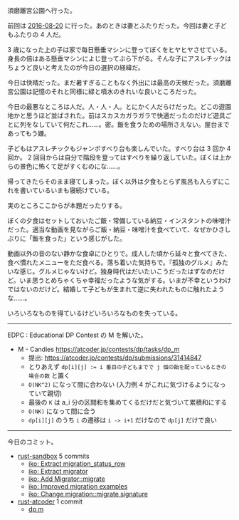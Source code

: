 須磨離宮公園へ行った。

前回は [2016-08-20] に行った。あのときは妻とふたりだった。今回は妻と子どもふたりの 4 人だ。

3 歳になった上の子は家で毎日懸垂マシンに登ってぼくをヒヤヒヤさせている。身長の倍はある懸垂マシンによじ登ってぶら下がる。そんな子にアスレチックはちょうど良いと考えたのが今日の選択の経緯だ。

今日は快晴だった。まだ暑すぎることもなく外出には最高の天候だった。須磨離宮公園は記憶のそれと同様に緑と噴水のきれいな良いところだった。

今日の最悪なところは人だ。人・人・人。とにかく人だらけだった。どこの遊園地かと思うほど並ばされた。前はスカスカガラガラで快適だったのだけど遊具ごとに列をなしていて何だこれ……。密。飯を食うための場所さえない。屋台まであってもう嫌。

子どもはアスレチックもジャンボすべり台も楽しんでいた。すべり台は 3 回か 4 回か。 2 回目からは自分で階段を登ってはすべりを繰り返していた。ぼくは上からの景色に怖くて足がすくむのにな……。

帰ってきたらそのまま寝てしまった。ぼく以外は夕食もとらず風呂も入らずにこれを書いているいまも寝続けている。

実のところここからが本題だったりする。

ぼくの夕食はセットしておいたご飯・常備している納豆・インスタントの味噌汁だった。適当な動画を見ながらご飯・納豆・味噌汁を食べていて、なぜかひさしぶりに「飯を食った」という感じがした。

動画以外の音のない静かな食卓にひとりで。成人した頃から延々と食べてきた、食べ慣れたメニューをただ食べる。落ち着いた気持ちで。『孤独のグルメ』みたいな感じ。グルメじゃないけど。独身時代はだいたいこうだったはずなのだけど。いま思うとめちゃくちゃ幸福だったような気がする。いまが不幸というわけではないのだけど。結婚して子どもが生まれて逆に失われたものに触れたような……。

いろいろなものを得ているけどいろいろなものを失っている。

---

EDPC : Educational DP Contest の M を解いた。

- M - Candies
  <https://atcoder.jp/contests/dp/tasks/dp_m>
  - 提出: <https://atcoder.jp/contests/dp/submissions/31414847>
  - とりあえず `dp[i][j] := i 番目の子どもまでで j 個の飴を配っているときの場合の数` と置く
  - `O(NK^2)` になって間に合わない (入力例 4 がこれに気づけるようになっていて親切)
  - 最後の `K` は a_i 分の区間和を集めてくるだけだと気づいて累積和にする
  - `O(NK)` になって間に合う
  - `dp[i][j]` のうち `i` の遷移は `i -> i+1` だけなので `dp[j]` だけで良い

---

今日のコミット。

- [rust-sandbox](https://github.com/bouzuya/rust-sandbox) 5 commits
  - [iko: Extract migration_status_row](https://github.com/bouzuya/rust-sandbox/commit/e53f82b4fea0cfff15c088c4ea51762ddf01f1b8)
  - [iko: Extract migrator](https://github.com/bouzuya/rust-sandbox/commit/ac90b1417fc19423e122f35305ced162301f5008)
  - [iko: Add Migrator::migrate](https://github.com/bouzuya/rust-sandbox/commit/27dbb3f0803f1756ad43629f67718d308463a565)
  - [iko: Improved migration examples](https://github.com/bouzuya/rust-sandbox/commit/909b67ef284623f040684ec11ff843bb2a92c2bf)
  - [iko: Change migration::migrate signature](https://github.com/bouzuya/rust-sandbox/commit/f924a7a2d5134605b833ebec8f1f1a17cbc87039)
- [rust-atcoder](https://github.com/bouzuya/rust-atcoder) 1 commit
  - [dp m](https://github.com/bouzuya/rust-atcoder/commit/57b6178290ab43303b35b4a5264b0f92d54026a2)

[2016-08-20]: https://blog.bouzuya.net/2016/08/20/
